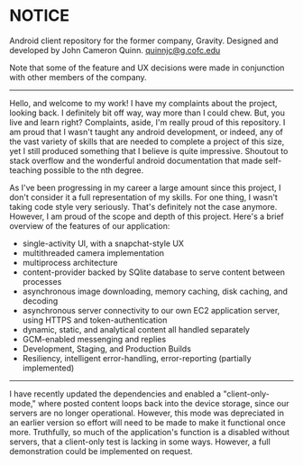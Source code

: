 # NOTICE #

Android client repository for the former company, Gravity. Designed and developed by John Cameron Quinn. quinnjc@g.cofc.edu

Note that some of the feature and UX decisions were made in conjunction with other members of the company.

----

Hello, and welcome to my work! I have my complaints about the project, looking back. I definitely bit off way, way more than I could chew. But, you live and learn right? Complaints, aside, I'm really proud of this repository. I am proud that I wasn't taught any android development, or indeed, any of the vast variety of skills that are needed to complete a project of this size, yet I still produced something that I believe is quite impressive. Shoutout to stack overflow and the wonderful android documentation that made self-teaching possible to the nth degree. 

As I've been progressing in my career a large amount since this project, I don't consider it a full representation of my skills. For one thing, I wasn't taking code style very seriously. That's definitely not the case anymore. However, I am proud of the scope and depth of this project. Here's a brief overview of the features of our application:

- single-activity UI, with a snapchat-style UX
- multithreaded camera implementation
- multiprocess architecture
- content-provider backed by SQlite database to serve content between processes
- asynchronous image downloading, memory caching, disk caching, and decoding
- asynchronous server connectivity to our own EC2 application server, using HTTPS and token-authentication
- dynamic, static, and analytical content all handled separately
- GCM-enabled messenging and replies
- Development, Staging, and Production Builds
- Resiliency, intelligent error-handling, error-reporting (partially implemented) 

----

I have recently updated the dependencies and enabled a "client-only-mode," where posted content loops back into the device storage, since our servers are no longer operational. However, this mode was depreciated in an earlier version so effort will need to be made to make it functional once more. Truthfully, so much of the application's function is a disabled without servers, that a client-only test is lacking in some ways. However, a full demonstration could be implemented on request.
